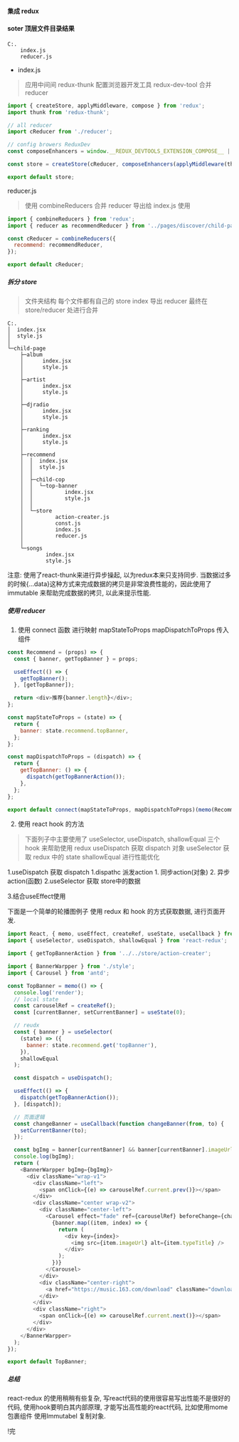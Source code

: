 #### 集成 redux

#### soter 顶层文件目录结果

```shell
C:.
    index.js
    reducer.js
```

- index.js

> 应用中间间 redux-thunk 配置浏览器开发工具 redux-dev-tool 合并 reducer

```js
import { createStore, applyMiddleware, compose } from 'redux';
import thunk from 'redux-thunk';

// all reducer
import cReducer from './reducer';

// config browers ReduxDev
const composeEnhancers = window.__REDUX_DEVTOOLS_EXTENSION_COMPOSE__ || compose;

const store = createStore(cReducer, composeEnhancers(applyMiddleware(thunk)));

export default store;
```

reducer.js

> 使用 combineReducers 合并 reducer 导出给 index.js 使用

```js
import { combineReducers } from 'redux';
import { reducer as recommendReducer } from '../pages/discover/child-page/recommend/store/index';

const cReducer = combineReducers({
  recommend: recommendReducer,
});

export default cReducer;
```

##### 拆分 store

> 文件夹结构 每个文件都有自己的 store index 导出 reducer 最终在 store/reducer 处进行合并

```shell
C:.
│  index.jsx
│  style.js
│
└─child-page
    ├─album
    │      index.jsx
    │      style.js
    │
    ├─artist
    │      index.jsx
    │      style.js
    │
    ├─djradio
    │      index.jsx
    │      style.js
    │
    ├─ranking
    │      index.jsx
    │      style.js
    │
    ├─recommend
    │  │  index.jsx
    │  │  style.js
    │  │
    │  ├─child-cop
    │  │  └─top-banner
    │  │          index.jsx
    │  │          style.js
    │  │
    │  └─store
    │          action-creater.js
    │          const.js
    │          index.js
    │          reducer.js
    │
    └─songs
            index.jsx
            style.js
```
注意: 使用了react-thunk来进行异步操起, 以为redux本来只支持同步. 当数据过多的时候{...data}这种方式来完成数据的拷贝是非常浪费性能的，因此使用了 immutable 来帮助完成数据的拷贝, 以此来提示性能.

##### 使用 reducer

1. 使用 connect 函数 进行映射 mapStateToProps mapDispatchToProps 传入 组件

```js
const Recommend = (props) => {
  const { banner, getTopBanner } = props;

  useEffect(() => {
    getTopBanner();
  }, [getTopBanner]);

  return <div>推荐{banner.length}</div>;
};

const mapStateToProps = (state) => {
  return {
    banner: state.recommend.topBanner,
  };
};

const mapDispatchToProps = (dispatch) => {
  return {
    getTopBanner: () => {
      dispatch(getTopBannerAction());
    },
  };
};

export default connect(mapStateToProps, mapDispatchToProps)(memo(Recommend));
```

2. 使用 react hook 的方法

> 下面列子中主要使用了 useSelector, useDispatch, shallowEqual 三个 hook 来帮助使用 redux useDispatch 获取 dispatch 对象 useSelector 获取 redux 中的 state shallowEqual 进行性能优化

 1.useDispatch 获取 dispatch
  1.dispathc 派发action
    1. 同步action(对象)
    2. 异步action(函数)
 2.useSelector 获取 store中的数据

 3.结合useEffect使用
 
下面是一个简单的轮播图例子 使用 redux 和 hook 的方式获取数据, 进行页面开发.

```js
import React, { memo, useEffect, createRef, useState, useCallback } from 'react';
import { useSelector, useDispatch, shallowEqual } from 'react-redux';

import { getTopBannerAction } from '../../store/action-creater';

import { BannerWarpper } from './style';
import { Carousel } from 'antd';

const TopBanner = memo(() => {
  console.log('render');
  // local state
  const carouselRef = createRef();
  const [currentBanner, setCurrentBanner] = useState(0);

  // reudx
  const { banner } = useSelector(
    (state) => ({
      banner: state.recommend.get('topBanner'),
    }),
    shallowEqual
  );

  const dispatch = useDispatch();

  useEffect(() => {
    dispatch(getTopBannerAction());
  }, [dispatch]);

  // 页面逻辑
  const changeBanner = useCallback(function changeBanner(from, to) {
    setCurrentBanner(to);
  });

  const bgImg = banner[currentBanner] && banner[currentBanner].imageUrl + '?imageView&blur=40x20';
  console.log(bgImg);
  return (
    <BannerWarpper bgImg={bgImg}>
      <div className="wrap-v1">
        <div className="left">
          <span onClick={(e) => carouselRef.current.prev()}></span>
        </div>
        <div className="center wrap-v2">
          <div className="center-left">
            <Carousel effect="fade" ref={carouselRef} beforeChange={changeBanner}>
              {banner.map((item, index) => {
                return (
                  <div key={index}>
                    <img src={item.imageUrl} alt={item.typeTitle} />
                  </div>
                );
              })}
            </Carousel>
          </div>
          <div className="center-right">
            <a href="https://music.163.com/download" className="download"></a>
          </div>
        </div>
        <div className="right">
          <span onClick={(e) => carouselRef.current.next()}></span>
        </div>
      </div>
    </BannerWarpper>
  );
});

export default TopBanner;
```

##### 总结

react-redux 的使用稍稍有些复杂, 写react代码的使用很容易写出性能不是很好的代码, 使用hook要明白其内部原理, 才能写出高性能的react代码, 比如使用mome包裹组件 使用Immutabel 复制对象.

!完